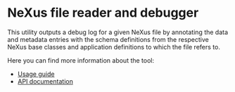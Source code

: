 # NeXus file reader and debugger

This utility outputs a debug log for a given NeXus file by annotating the data and metadata entries with the schema definitions from the respective NeXus base classes and application definitions to which the file refers to.

Here you can find more information about the tool:

- [Usage guide](https://fairmat-nfdi.github.io/pynxtools/learn/pynxtools/nexus-validation.html#read_nexus-nexus-file-reader-and-debugger)
- [API documentation](https://fairmat-nfdi.github.io/pynxtools/reference/cli-api.html#read-nexus)